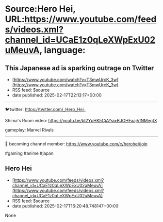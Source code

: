 # Source:Hero Hei, URL:https://www.youtube.com/feeds/videos.xml?channel_id=UCaE1z0qLeXWpExU02uMeuvA, language:

## This Japanese ad is sparking outrage on Twitter
 - [https://www.youtube.com/watch?v=T3mwUrcK_3w](https://www.youtube.com/watch?v=T3mwUrcK_3w)
 - RSS feed: $source
 - date published: 2025-02-17T22:13:17+00:00

-----

🐦twitter: https://twitter.com/_Hero_Hei_

Shima's Room video: https://youtu.be/bI2YuHK5CjA?si=BJOHFaajVlNMegtX

gameplay: Marvel Rivals

___

🎁 becoming channel member: https://www.youtube.com/c/herohei/join

#gaming 
#anime 
#japan

## Hero Hei
 - [https://www.youtube.com/feeds/videos.xml?channel_id=UCaE1z0qLeXWpExU02uMeuvA](https://www.youtube.com/feeds/videos.xml?channel_id=UCaE1z0qLeXWpExU02uMeuvA)
 - RSS feed: $source
 - date published: 2025-02-17T16:20:48.748147+00:00

None

